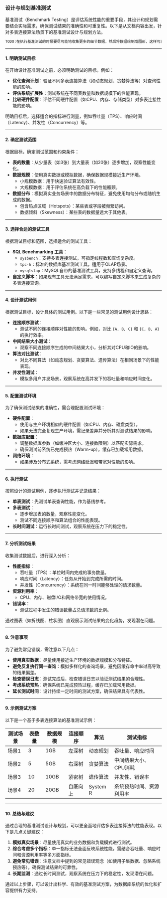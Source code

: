 ### 设计与规划基准测试

基准测试（Benchmark Testing）是评估系统性能的重要手段，其设计和规划需要结合实际需求，确保测试结果的准确性和可重复性。以下是从文档内容出发，针对多表连接算法场景下的基准测试设计与规划方法。

```markdown
TODO:在执行基准测试的时候要尽可能地收集更多的细节数据，然后将数据绘制成图形，这样可以帮助快速地发现问题。
```

---

#### **1. 明确测试目标**

在开始设计基准测试之前，必须明确测试的目标。例如：

- **优化查询计划**：验证不同多表连接算法（如动态规划、贪婪算法等）对查询性能的影响。
- **评估系统扩展性**：测试系统在不同表数量和数据规模下的性能表现。
- **比较硬件配置**：评估不同硬件配置（如CPU、内存、存储类型）对多表连接性能的影响。

明确目标后，选择适合的指标进行测量，例如吞吐量（TPS）、响应时间（Latency）、并发性（Concurrency）等。

---

#### **2. 确定测试范围**

根据目标，确定测试范围和约束条件：

- **表的数量**：从少量表（如3张）到大量表（如20张）逐步增加，观察性能变化。
- **数据规模**：使用真实数据或模拟数据，确保数据规模接近生产环境。
  - 小规模数据：用于快速验证算法有效性。
  - 大规模数据：用于评估系统在高负载下的性能瓶颈。
- **数据分布**：模拟真实业务场景中的数据分布特征，避免使用均匀分布或随机生成的数据。
  - 包含热点区域（Hotspots）：某些表或字段被频繁访问。
  - 数据倾斜（Skewness）：某些表的数据量远大于其他表。

---

#### **3. 选择合适的测试工具**

根据测试目标和范围，选择适合的测试工具：

- **SQL Benchmarking 工具**：
  - `sysbench`：支持多表连接测试，可指定线程数和查询复杂度。
  - `tpc-h`：标准的数据库基准测试工具，适用于OLAP场景。
  - `mysqlslap`：MySQL自带的基准测试工具，支持多线程和自定义查询。
- **自定义脚本**：如果现有工具无法满足需求，可以编写自定义脚本来生成复杂的多表连接查询。

---

#### **4. 设计测试用例**

根据测试目标，设计具体的测试用例。以下是一些常见的测试用例设计思路：

- **连接顺序测试**：
  - 测试不同的连接顺序对性能的影响。例如，对比 `{A, B, C}` 和 `{C, B, A}` 的执行效率。
- **中间结果大小测试**：
  - 观察不同连接顺序生成的中间结果大小，分析其对CPU和IO的影响。
- **算法对比测试**：
  - 对比不同算法（如动态规划、贪婪算法、遗传算法）在相同场景下的性能表现。
- **并发性测试**：
  - 模拟多用户并发场景，观察系统在高并发下的吞吐量和响应时间变化。

---

#### **5. 配置测试环境**

为了确保测试结果的准确性，需合理配置测试环境：

- **硬件配置**：
  - 使用与生产环境相似的硬件配置（如CPU、内存、磁盘类型）。
  - 如果无法完全复现生产环境，需记录差异并分析其对测试结果的影响。
- **数据库配置**：
  - 调整数据库参数（如缓冲区大小、连接数限制）以匹配实际需求。
  - 确保测试前系统已完成预热（Warm-up），缓存已加载常用数据。
- **网络环境**：
  - 如果涉及分布式系统，需考虑网络延迟和带宽对性能的影响。

---

#### **6. 执行测试**

按照设计的测试用例，逐步执行测试并记录结果：

- **单表测试**：先测试单表查询性能，作为基线参考。
- **多表测试**：
  - 逐步增加表的数量，观察性能变化。
  - 测试不同连接顺序和算法组合的性能表现。
- **长时间测试**：运行长时间测试，观察系统在压力下的稳定性。

---

#### **7. 分析测试结果**

收集测试数据后，进行深入分析：

- **性能指标**：
  - 吞吐量（TPS）：单位时间内完成的事务数量。
  - 响应时间（Latency）：任务从开始到完成所需的时间。
  - 并发性（Concurrency）：系统在同一时间能够处理的请求数量。
- **资源利用率**：
  - CPU、内存、磁盘I/O和网络带宽的使用情况。
- **错误率**：
  - 测试过程中发生的错误数量占总请求数的比例。

通过图表（如折线图、柱状图）直观展示测试结果的变化趋势，发现潜在问题。

---

#### **8. 注意事项**

为了避免常见错误，需注意以下几点：

- **使用真实数据**：尽量使用接近生产环境的数据规模和分布特征。
- **避免反复执行同一查询**：模拟多样化的查询场景，避免因缓存命中率过高导致的结果偏差。
- **检查错误日志**：测试完成后，检查错误日志以验证测试结果的合理性。
- **考虑系统预热**：确保系统已完成预热过程，缓存已加载常用数据。
- **延长测试时间**：设计持续一定时间的测试方案，确保结果具有代表性。

---

#### **9. 示例测试方案**

以下是一个基于多表连接算法的基准测试示例：

| 测试场景 | 表数量 | 数据规模 | 连接顺序 | 算法 | 测试指标 |
|----------|--------|----------|-----------|------|----------|
| 场景1    | 3      | 1GB      | 左深树    | 动态规划 | 吞吐量、响应时间 |
| 场景2    | 5      | 5GB      | 右深树    | 贪婪算法 | 中间结果大小、CPU消耗 |
| 场景3    | 10     | 10GB     | 紧密树    | 遗传算法 | 并发性、错误率 |
| 场景4    | 20     | 20GB     | 自底向上   | System R | 系统预热时间、资源利用率 |

---

#### **10. 总结与建议**

通过合理的基准测试设计与规划，可以更全面地评估多表连接算法的性能表现。以下是几点关键建议：

1. **模拟真实场景**：尽量使用真实的业务数据和负载模式进行测试。
2. **综合考虑多个指标**：单一指标无法全面反映系统性能，需结合吞吐量、响应时间和资源利用率等多方面指标。
3. **避免常见错误**：注意文档中提到的常见错误观念（如使用子集数据、忽略系统预热等），确保测试结果的可靠性。
4. **长期监测**：通过长时间测试，观察系统在压力下的稳定性，发现潜在问题。

通过以上步骤，可以设计出科学、有效的基准测试方案，为数据库系统的优化和扩容提供有力支持。